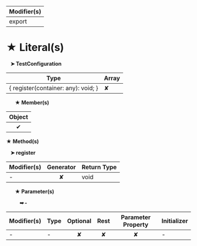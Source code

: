 | Modifier(s)                            |
|----------------------------------------|
| export |

# &#9733; Literal(s)

&nbsp;&nbsp; **&#10148; TestConfiguration**

| Type                        | Array                           |
|-----------------------------|---------------------------------|
| { register(container: any): void; } | ✘ |

&nbsp;&nbsp;&nbsp;&nbsp;&nbsp; **&#9733; Member(s)**

| Object                        |
|:-----------------------------:|
| ✔ |

**&#9733; Method(s)**

&nbsp;&nbsp; **&#10148; register**

| Modifier(s)                              | Generator                          | Return Type                       |
|------------------------------------------|:----------------------------------:|-----------------------------------|
| - | ✘ | void |

&nbsp;&nbsp;&nbsp;&nbsp;&nbsp; **&#9733; Parameter(s)**

&nbsp;&nbsp;&nbsp;&nbsp;&nbsp;&nbsp;&nbsp;&nbsp; _**&#10149; -**_

| Modifier(s)                              | Type                        | Optional                           | Rest                          | Parameter Property                          | Initializer                       |
|------------------------------------------|-----------------------------|:----------------------------------:|:-----------------------------:|:-------------------------------------------:|-----------------------------------|
| - | - | ✘  | ✘ | ✘ | - |